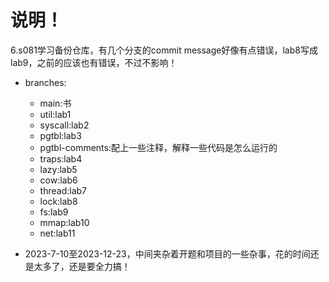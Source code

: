 # 说明！
6.s081学习备份仓库，有几个分支的commit message好像有点错误，lab8写成lab9，之前的应该也有错误，不过不影响！

* branches:
  * main:书
  * util:lab1
  * syscall:lab2
  * pgtbl:lab3
  * pgtbl-comments:配上一些注释，解释一些代码是怎么运行的
  * traps:lab4
  * lazy:lab5
  * cow:lab6
  * thread:lab7
  * lock:lab8
  * fs:lab9
  * mmap:lab10
  * net:lab11

* 2023-7-10至2023-12-23，中间夹杂着开题和项目的一些杂事，花的时间还是太多了，还是要全力搞！
